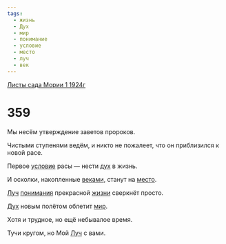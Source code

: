 ```yaml
---
tags:
  - жизнь
  - Дух
  - мир
  - понимание
  - условие
  - место
  - луч
  - век
---
```


[Листы сада Мории 1 1924г](/agni/1924)

# 359
Мы несём утверждение заветов пророков.   

Чистыми ступенями ведём, и никто не пожалеет, что он приблизился к новой расе.   

Первое [условие](/tag/#условие) расы — нести [дух](/tag/#[Дух](/tag/#Дух)) в жизнь.   

И осколки, накопленные [веками](/tag/#век), станут на [место](/tag/#место).   

[Луч](/tag/#луч) [понимания](/tag/#понимание) прекрасной [жизни](/tag/#жизнь) сверкнёт просто.   

[Дух](/tag/#Дух) новым полётом облетит [мир](/tag/#мир).   

Хотя и трудное, но ещё небывалое время.   

Тучи кругом, но Мой [Луч](/tag/#луч) с вами.   

